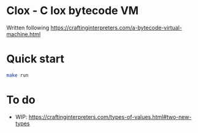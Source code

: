 # Clox - C lox bytecode VM

Written following https://craftinginterpreters.com/a-bytecode-virtual-machine.html

# Quick start
```sh
make run
```

# To do
- WIP: https://craftinginterpreters.com/types-of-values.html#two-new-types
